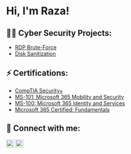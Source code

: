 <h1>Hi, I'm Raza! <br/>

<h2>👨‍💻 Cyber Security Projects:</h2>

- [RDP Brute-Force](https://github.com/razashk/Sentinel-Lab)
- [Disk Sanitization](https://github.com/razashk/Disk-Sanitization)

<h2> ⚡ Certifications:</h2> 

- [CompTIA Security+](https://www.credly.com/badges/e6f1ded1-6c9e-4d30-a1e5-b510a5418f93/public_url) 
- [MS-101: Microsoft 365 Mobility and Security](https://www.credly.com/badges/527b7a1f-8b43-47a6-b17f-28afe030e27f/public_url)
- [MS-100: Microsoft 365 Identity and Services](https://www.credly.com/badges/7aca3c9f-2e3f-46fd-b0d2-80995150a318/public_url)
- [Microsoft 365 Certified: Fundamentals](https://www.credly.com/badges/adc2a624-0422-47b3-a9b7-efa3c5740018/public_url)
  
<h2> 🤳 Connect with me:</h2>

[<img align="left" alt="RazaShaikh | LinkedIn" width="22px" src="https://cdn.jsdelivr.net/npm/simple-icons@v3/icons/linkedin.svg" />][linkedin]
[<img align="left" alt="RazaShaikh | Instagram" width="22px" src="https://cdn.jsdelivr.net/npm/simple-icons@v3/icons/instagram.svg" />][instagram]

[instagram]: https://www.instagram.com/iraza_shaikh/
[linkedin]: https://www.linkedin.com/in/irazashaikh/
